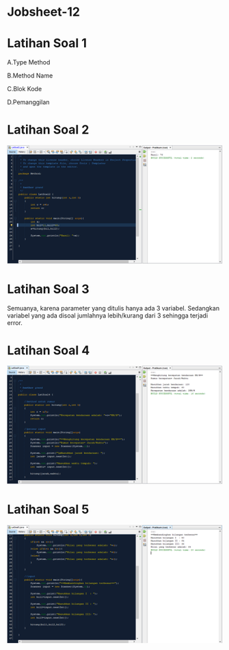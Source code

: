 # Jobsheet-12

# Latihan Soal 1

A.Type Method

B.Method Name

C.Blok Kode

D.Pemanggilan

# Latihan Soal 2

![Alt Text](https://github.com/NextDvn/Jobsheet-12/blob/master/Capture1.PNG)

# Latihan Soal 3

Semuanya, karena parameter yang ditulis hanya ada 3 variabel. 
Sedangkan variabel yang ada disoal jumlahnya lebih/kurang dari 3 sehingga terjadi error.

# Latihan Soal 4

![Alt Text](https://github.com/NextDvn/Jobsheet-12/blob/master/Capture2.PNG)

# Latihan Soal 5

![Alt Text](https://github.com/NextDvn/Jobsheet-12/blob/master/Capture3.PNG)
